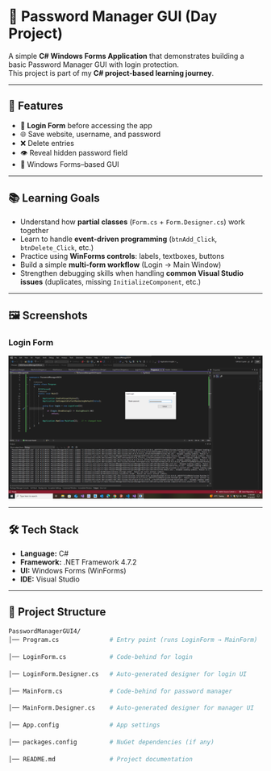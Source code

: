 # 🔐 Password Manager GUI (Day Project)

A simple **C# Windows Forms Application** that demonstrates building a basic Password Manager GUI with login protection.  
This project is part of my **C# project-based learning journey**.

---

## 🚀 Features

- 🔑 **Login Form** before accessing the app  
- 🌐 Save website, username, and password  
- ❌ Delete entries  
- 👁 Reveal hidden password field  
- 🎨 Windows Forms–based GUI

---

## 📚 Learning Goals

- Understand how **partial classes** (`Form.cs` + `Form.Designer.cs`) work together  
- Learn to handle **event-driven programming** (`btnAdd_Click`, `btnDelete_Click`, etc.)  
- Practice using **WinForms controls**: labels, textboxes, buttons  
- Build a simple **multi-form workflow** (Login → Main Window)  
- Strengthen debugging skills when handling **common Visual Studio issues** (duplicates, missing `InitializeComponent`, etc.)

---

## 🖼️ Screenshots

### Login Form
![Login Form](./pass.png)

---

## 🛠️ Tech Stack

- **Language:** C#  
- **Framework:** .NET Framework 4.7.2  
- **UI:** Windows Forms (WinForms)  
- **IDE:** Visual Studio  

---

## 📂 Project Structure

```bash
PasswordManagerGUI4/
│── Program.cs              # Entry point (runs LoginForm → MainForm)

│── LoginForm.cs            # Code-behind for login

│── LoginForm.Designer.cs   # Auto-generated designer for login UI

│── MainForm.cs             # Code-behind for password manager

│── MainForm.Designer.cs    # Auto-generated designer for manager UI

│── App.config              # App settings

│── packages.config         # NuGet dependencies (if any)

│── README.md               # Project documentation
